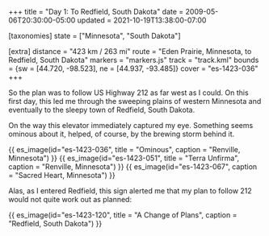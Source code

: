 +++
title = "Day 1: To Redfield, South Dakota"
date = 2009-05-06T20:30:00-05:00
updated = 2021-10-19T13:38:00-07:00

[taxonomies]
state = ["Minnesota", "South Dakota"]

[extra]
distance = "423 km / 263 mi"
route = "Eden Prairie, Minnesota, to Redfield, South Dakota"
markers = "markers.js"
track = "track.kml"
bounds = {sw = [44.720, -98.523], ne = [44.937, -93.485]}
cover = "es-1423-036"
+++

So the plan was to follow US Highway 212 as far west as I could. On this first day, this led me through the sweeping plains of western Minnesota and eventually to the sleepy town of Redfield, South Dakota.

<!-- more -->

On the way this elevator immediately captured my eye. Something seems ominous about it, helped, of course, by the brewing storm behind it.

{{ es_image(id="es-1423-036", title = "Ominous", caption = "Renville, Minnesota") }}
{{ es_image(id="es-1423-051", title = "Terra Unfirma", caption = "Renville, Minnesota") }}
{{ es_image(id="es-1423-067", caption = "Sacred Heart, Minnesota") }}

Alas, as I entered Redfield, this sign alerted me that my plan to follow 212 would not quite work out as planned:

{{ es_image(id="es-1423-120", title = "A Change of Plans", caption = "Redfield, South Dakota") }}
